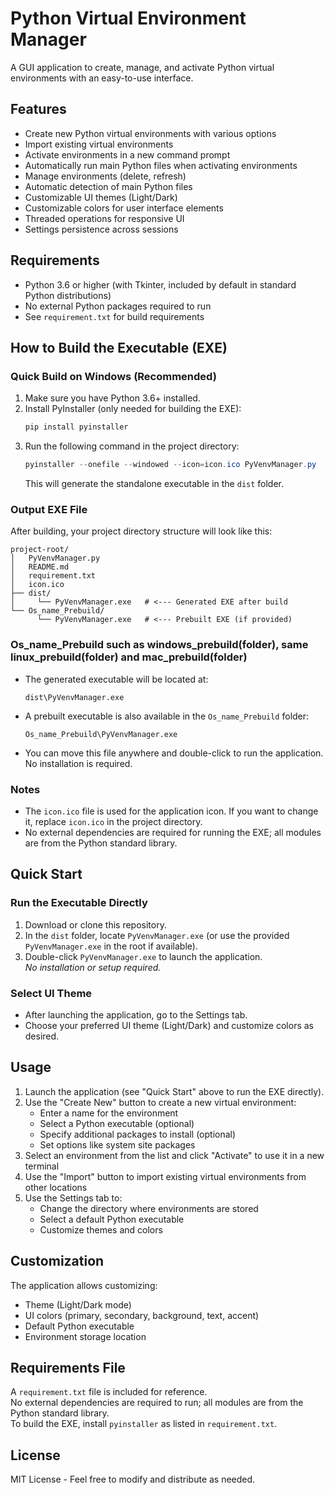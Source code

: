 # Python Virtual Environment Manager

A GUI application to create, manage, and activate Python virtual environments with an easy-to-use interface.

## Features

- Create new Python virtual environments with various options
- Import existing virtual environments
- Activate environments in a new command prompt
- Automatically run main Python files when activating environments
- Manage environments (delete, refresh)
- Automatic detection of main Python files
- Customizable UI themes (Light/Dark)
- Customizable colors for user interface elements
- Threaded operations for responsive UI
- Settings persistence across sessions

## Requirements

- Python 3.6 or higher (with Tkinter, included by default in standard Python distributions)
- No external Python packages required to run
- See `requirement.txt` for build requirements

## How to Build the Executable (EXE)

### Quick Build on Windows (Recommended)

1. Make sure you have Python 3.6+ installed.
2. Install PyInstaller (only needed for building the EXE):
   ```powershell
   pip install pyinstaller
   ```
3. Run the following command in the project directory:
   ```powershell
   pyinstaller --onefile --windowed --icon=icon.ico PyVenvManager.py
   ```
   This will generate the standalone executable in the `dist` folder.


### Output EXE File

After building, your project directory structure will look like this:

```
project-root/
│   PyVenvManager.py
│   README.md
│   requirement.txt
│   icon.ico
├── dist/
│     └── PyVenvManager.exe   # <--- Generated EXE after build
└── Os_name_Prebuild/
      └── PyVenvManager.exe   # <--- Prebuilt EXE (if provided) 
```
### Os_name_Prebuild such as windows_prebuild(folder), same linux_prebuild(folder) and mac_prebuild(folder)

- The generated executable will be located at:
  ```
  dist\PyVenvManager.exe
  ```
- A prebuilt executable is also available in the `Os_name_Prebuild` folder:
  ```
  Os_name_Prebuild\PyVenvManager.exe
  ```
- You can move this file anywhere and double-click to run the application. No installation is required.

### Notes
- The `icon.ico` file is used for the application icon. If you want to change it, replace `icon.ico` in the project directory.
- No external dependencies are required for running the EXE; all modules are from the Python standard library.

## Quick Start

### Run the Executable Directly

1. Download or clone this repository.
2. In the `dist` folder, locate `PyVenvManager.exe` (or use the provided `PyVenvManager.exe` in the root if available).
3. Double-click `PyVenvManager.exe` to launch the application.  
   *No installation or setup required.*

### Select UI Theme

- After launching the application, go to the Settings tab.
- Choose your preferred UI theme (Light/Dark) and customize colors as desired.

## Usage

1. Launch the application (see "Quick Start" above to run the EXE directly).
2. Use the "Create New" button to create a new virtual environment:
   - Enter a name for the environment
   - Select a Python executable (optional)
   - Specify additional packages to install (optional)
   - Set options like system site packages
3. Select an environment from the list and click "Activate" to use it in a new terminal
4. Use the "Import" button to import existing virtual environments from other locations
5. Use the Settings tab to:
   - Change the directory where environments are stored
   - Select a default Python executable
   - Customize themes and colors

## Customization

The application allows customizing:
- Theme (Light/Dark mode)
- UI colors (primary, secondary, background, text, accent)
- Default Python executable
- Environment storage location

## Requirements File

A `requirement.txt` file is included for reference.  
No external dependencies are required to run; all modules are from the Python standard library.  
To build the EXE, install `pyinstaller` as listed in `requirement.txt`.

## License

MIT License - Feel free to modify and distribute as needed.
